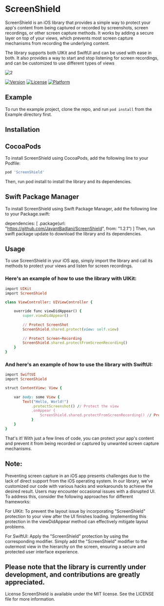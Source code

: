 # ScreenShield

ScreenShield is an iOS library that provides a simple way to protect your app's content from being captured or recorded by screenshots, screen recordings, or other screen capture methods. It works by adding a secure layer on top of your views, which prevents most screen capture mechanisms from recording the underlying content.

The library supports both UIKit and SwiftUI and can be used with ease in both. It also provides a way to start and stop listening for screen recordings, and can be customized to use different types of views

![2](https://user-images.githubusercontent.com/37996543/220936399-8c1abe93-8356-4d8d-8e37-546029c58206.gif)

[![Version](https://img.shields.io/cocoapods/v/ScreenShield.svg?style=flat)](https://cocoapods.org/pods/ScreenShield)
[![License](https://img.shields.io/cocoapods/l/ScreenShield.svg?style=flat)](https://cocoapods.org/pods/ScreenShield)
[![Platform](https://img.shields.io/cocoapods/p/ScreenShield.svg?style=flat)](https://cocoapods.org/pods/ScreenShield)

## Example

To run the example project, clone the repo, and run `pod install` from the Example directory first.

## Installation

## CocoaPods
To install ScreenShield using CocoaPods, add the following line to your Podfile:

```ruby
pod 'ScreenShield'
```
Then, run pod install to install the library and its dependencies.

## Swift Package Manager
To install ScreenShield using Swift Package Manager, add the following line to your Package.swift:

dependencies: [
    .package(url: "https://github.com/JayantBadlani/ScreenShield", from: "1.2.1")
]
Then, run swift package update to download the library and its dependencies.

## Usage
To use ScreenShield in your iOS app, simply import the library and call its methods to protect your views and listen for screen recordings.

### Here's an example of how to use the library with UIKit:

```ruby
import UIKit
import ScreenShield

class ViewController: UIViewController {
    
    override func viewDidAppear() {
        super.viewDidAppear()
        
        // Protect ScreenShot
        ScreenShield.shared.protect(view: self.view)
        
        // Protect Screen-Recording
        ScreenShield.shared.protectFromScreenRecording()
    }
}
```

### And here's an example of how to use the library with SwiftUI:


```ruby
import SwiftUI
import ScreenShield

struct ContentView: View {
    
    var body: some View {
        Text("Hello, World!")
            .protectScreenshot() // Protect the view
            .onAppear {
                ScreenShield.shared.protectFromScreenRecording() // Protect Screen-Recording
            }
    }
}
```

That's it! With just a few lines of code, you can protect your app's content and prevent it from being recorded or captured by unwanted screen capture mechanisms.

## Note: 
Preventing screen capture in an iOS app presents challenges due to the lack of direct support from the iOS operating system. In our library, we've customized our code with various hacks and workarounds to achieve the desired result. Users may encounter occasional issues with a disrupted UI. To address this, consider the following approaches for different frameworks:

For UIKit:
To prevent the layout issue by incorporating "ScreenShield" protection to your view after the UI finishes loading. Implementing this protection in the viewDidAppear method can effectively mitigate layout problems.

For SwiftUI:
Apply the "ScreenShield" protection by using the corresponding modifier. Simply add the "ScreenShield" modifier to the outermost view in the hierarchy on the screen, ensuring a secure and protected user interface experience. 
## Please note that the library is currently under development, and contributions are greatly appreciated.


License
ScreenShield is available under the MIT license. See the LICENSE file for more information.
